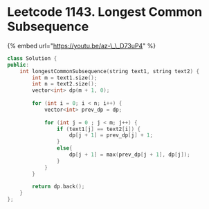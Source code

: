 # Leetcode 1143. Longest Common Subsequence

{% embed url="https://youtu.be/az-\_\_D73uP4" %}

```cpp
class Solution {
public:
    int longestCommonSubsequence(string text1, string text2) {
        int m = text1.size();
        int n = text2.size();
        vector<int> dp(m + 1, 0);
        
        for (int i = 0; i < n; i++) {
            vector<int> prev_dp = dp;
            
            for (int j = 0 ; j < m; j++) {
                if (text1[j] == text2[i]) {
                    dp[j + 1] = prev_dp[j] + 1;
                }
                else{
                    dp[j + 1] = max(prev_dp[j + 1], dp[j]);
                }
            }
        }
        
        return dp.back();
    }
};
```

